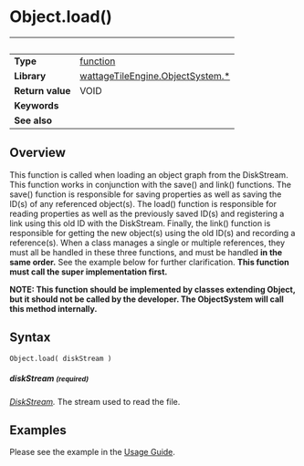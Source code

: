 # Object.load()

|                      | &nbsp;
| -------------------- | ---------------------------------------------------------------
| __Type__             | [function](http://docs.coronalabs.com/api/type/Function.html)
| __Library__          | [wattageTileEngine.ObjectSystem.*](../lib_objectSystem.markdown)
| __Return value__     | VOID
| __Keywords__         |
| __See also__         |


## Overview

This function is called when loading an object graph from the DiskStream.
This function works in conjunction with the save() and link() functions.
The save() function is responsible for saving properties as well as
saving the ID(s) of any referenced object(s).
The load() function is responsible for reading properties as well as
the previously saved ID(s) and registering a link using this old ID
with the DiskStream.
Finally, the link() function is responsible for getting the new object(s)
using the old ID(s) and recording a reference(s).
When a class manages a single or multiple references,
they must all be handled in these
three functions, and must be handled **in the same order.**  See the
example below for further clarification.
**This function must call the super implementation first.**

**NOTE: This function should be implemented by classes extending Object,
but it should not be called by the developer.  The ObjectSystem will
call this method internally.**

## Syntax

	Object.load( diskStream )

##### diskStream <small>(required)</small>
_[DiskStream](../diskStream/type_diskStream)._
The stream used to read the file.

## Examples

Please see the example in the
[Usage Guide](../usageGuide.markdown#Example).